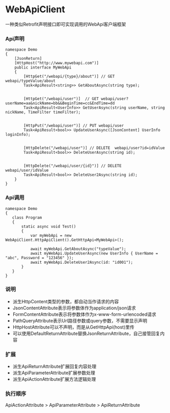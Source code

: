 # WebApiClient
一种类似Retrofit声明接口即可实现调用的WebApi客户端框架

### Api声明
```
namespace Demo
{
    [JsonReturn]
    [HttpHost("http://www.mywebapi.com")]
    public interface MyWebApi
    {
        [HttpGet("/webapi/{type}/about")] // GET webapi/typeValue/about
        Task<ApiResult<string>> GetAboutAsync(string type);


        [HttpGet("/webapi/user")]  // GET webapi/user?userName=aa&nickName=bb&&BeginTime=cc&EndTime=dd
        Task<ApiResult<UserInfo>> GetUserAsync(string userName, string nickName, TimeFilter timeFilter);


        [HttpPut("/webapi/user")] // PUT webapi/user
        Task<ApiResult<bool>> UpdateUserAsync([JsonContent] UserInfo loginInfo);


        [HttpDelete("/webapi/user")] // DELETE  webapi/user?id=idValue
        Task<ApiResult<bool>> DeleteUserAsync(string id);


        [HttpDelete("/webapi/user/{id}")] // DELETE  webapi/user/idValue
        Task<ApiResult<bool>> DeleteUser2Async(string id);
    }
}
```
 
 ### Api调用
 ```
namespace Demo
{
    class Program
    {
        static async void Test()
        {
            var myWebApi = new WebApiClient.HttpApiClient().GetHttpApi<MyWebApi>();

            await myWebApi.GetAboutAsync("typeValue");
            await myWebApi.UpdateUserAsync(new UserInfo { UserName = "abc", Password = "123456" });
            await myWebApi.DeleteUser2Async(id: "id001");
        }
    }
}

```

### 说明
* 派生HttpContent类型的参数，都自动当作请求的内容
* JsonContentAttribute表示将参数体作为application/json请求
* FormContentAttribute表示将参数体作为x-www-form-urlencoded请求
* PathQueryAttribute表示Url路径参数或query参数，不需要显示声明
* HttpHostAttribute可以不声明，而是从GetHttpApi<ApiInterface>(host)里传
* 可以使用DefaultReturnAttribute替换JsonReturnAttribute，自己接管回复内容

### 扩展
* 派生ApiReturnAttribute扩展回复内容处理
* 派生ApiParameterAttribute扩展参数处理
* 派生ApiActionAttribute扩展方法逻辑处理

### 执行顺序
ApiActionAttribute > ApiParameterAttribute > ApiReturnAttribute
